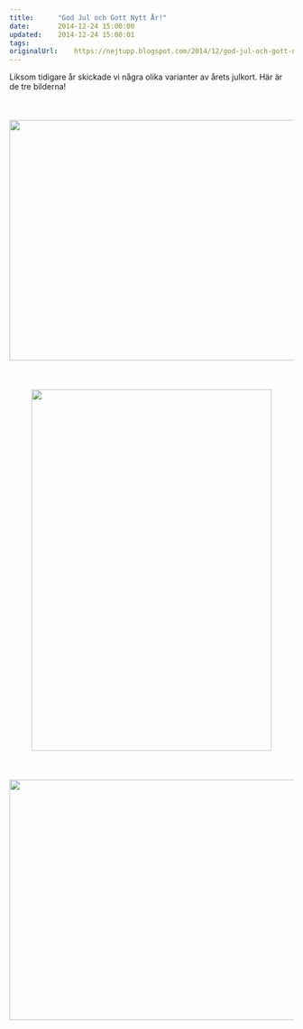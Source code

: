 ```yaml
---
title:		"God Jul och Gott Nytt År!"
date:		2014-12-24 15:00:00
updated:	2014-12-24 15:00:01
tags: 	
originalUrl:	https://nejtupp.blogspot.com/2014/12/god-jul-och-gott-nytt-ar.html
---
```


<div class="separator" style="clear: both; text-align: left;">Liksom tidigare år skickade vi några olika varianter av årets julkort. Här är de tre bilderna!</div><div class="separator" style="clear: both; text-align: left;"><br></div><div class="separator" style="clear: both; text-align: left;"><br></div><div class="separator" style="clear: both; text-align: left;"><br></div><div class="separator" style="clear: both; text-align: center;"><img src="../../../../img/Julfoto-PERK9141.jpg" height="426" width="640"></div><br><div class="separator" style="clear: both; text-align: center;"><br></div><div class="separator" style="clear: both; text-align: center;"><br></div><div class="separator" style="clear: both; text-align: center;"><img src="../../../../img/Julfoto-PERK9222.jpg" height="640" width="426"></div><div class="separator" style="clear: both; text-align: center;"><br></div><div class="separator" style="clear: both; text-align: center;"><br></div><br><div class="separator" style="clear: both; text-align: center;"><img src="../../../../img/Julfoto-PERK9084.jpg" height="426" width="640"></div><br>
<!-- no comments on this post -->